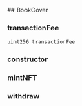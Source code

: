 ﻿﻿## BookCover


### transactionFee

```solidity
uint256 transactionFee
```

### constructor

<BonadocsWidget widgetConfigUri="ipfs://bafkreifwroeomgyfmqfh3hbdfowdqzrhqhbdxmf3vk4so7342n43opikvm" contract="BookCover" functionKey="0xundefined" />







### mintNFT

<BonadocsWidget widgetConfigUri="ipfs://bafkreifwroeomgyfmqfh3hbdfowdqzrhqhbdxmf3vk4so7342n43opikvm" contract="BookCover" functionKey="0xfb37e883" />







### withdraw

<BonadocsWidget widgetConfigUri="ipfs://bafkreifwroeomgyfmqfh3hbdfowdqzrhqhbdxmf3vk4so7342n43opikvm" contract="BookCover" functionKey="0x3ccfd60b" />







